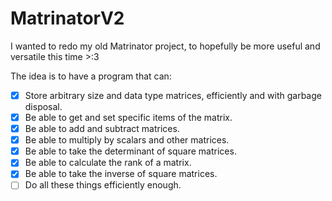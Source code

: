 # MatrinatorV2
I wanted to redo my old Matrinator project, to hopefully be more useful and versatile this time >:3

The idea is to have a program that can:
- [x] Store arbitrary size and data type matrices, efficiently and with garbage disposal.
- [x] Be able to get and set specific items of the matrix.
- [x] Be able to add and subtract matrices.
- [x] Be able to multiply by scalars and other matrices.
- [x] Be able to take the determinant of square matrices.
- [x] Be able to calculate the rank of a matrix.
- [x] Be able to take the inverse of square matrices.
- [ ] Do all these things efficiently enough.
